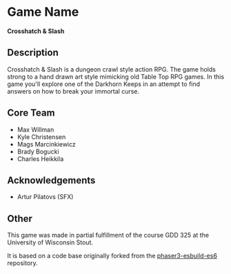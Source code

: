 # Game Name

**Crosshatch & Slash**

## Description

Crosshatch & Slash is a dungeon crawl style action RPG. The game holds strong to a hand drawn art style mimicking old Table Top RPG games. In this game you'll explore one of the Darkhorn Keeps in an attempt to find answers on how to break your immortal curse.


## Core Team

- Max Willman
- Kyle Christensen
- Mags Marcinkiewicz
- Brady Bogucki
- Charles Heikkila

## Acknowledgements

- Artur Pilatovs (SFX)

## Other

This game was made in partial fulfillment of the course GDD 325 at the University of Wisconsin Stout.

It is based on a code base originally forked from the [phaser3-esbuild-es6](https://github.com/UWStout/phaser3-esbuild-es6-template.git) repository.
